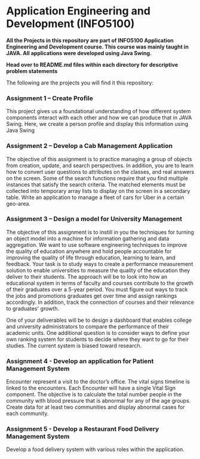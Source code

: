 # Application Engineering and Development (INFO5100) 
**All the Projects in this repository are part of INFO5100 Application Engineering and Development course. This course was mainly taught in JAVA. All applications were developed using Java Swing.**

**Head over to README.md files within each directory for descriptive problem statements**

The following are the projects you will find it this repository:
### Assignment 1 – Create Profile
This project gives us a foundational understanding of how different system components interact with each other and how we can produce that in JAVA Swing. Here, we create a person profile and display this information using Java Swing
### Assignment 2 – Develop a Cab Management Application
The objective of this assignment is to practice managing a group of objects from creation, update, and search perspectives. In addition, you are to learn how to convert user questions to attributes on the classes, and real answers on the screen. Some of the search functions require that you find multiple instances that satisfy the search criteria. The matched elements must be collected into temporary array lists to display on the screen in a secondary table. Write an application to manage a fleet of cars for Uber in a certain geo-area.
### Assignment 3 – Design a model for University Management
The objective of this assignment is to instill in you the techniques for turning an object model into a machine for information gathering and data aggregation. We want to use software engineering techniques to improve the quality of education anywhere and hold people accountable for improving the quality of life through education, learning to learn, and feedback. Your task is to study ways to create a performance measurement solution to enable universities to measure the quality of the education they deliver to their students. The approach will be to look into how an educational system in terms of faculty and courses contribute to the growth of their graduates over a 5-year period. You must figure out ways to track the jobs and promotions graduates get over time and assign rankings accordingly. In addition, track the connection of courses and their relevance to graduates' growth.

One of your deliverables will be to design a dashboard that enables college and university administrators to compare the performance of their academic units. One additional question is to consider ways to define your own ranking system for students to decide where they want to go for their studies. The current system is biased toward research.
### Assignment 4 - Develop an application for Patient Management System
Encounter represent a visit to the doctor’s office. The vital signs timeline is linked to the encounters. Each Encounter will have a single Vital Sign component. The objective is to calculate the total number people in the community with blood pressure that is abnormal for any of the age groups. Create data for at least two communities and display abnormal cases for each community.
### Assignment 5 - Develop a Restaurant Food Delivery Management System
Develop a food delivery system with various roles within the application. 

